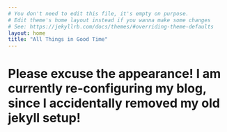 ```yaml
---
# You don't need to edit this file, it's empty on purpose.
# Edit theme's home layout instead if you wanna make some changes
# See: https://jekyllrb.com/docs/themes/#overriding-theme-defaults
layout: home
title: "All Things in Good Time"
---
```


# Please excuse the appearance! I am currently re-configuring my blog, since I accidentally removed my old jekyll setup!
